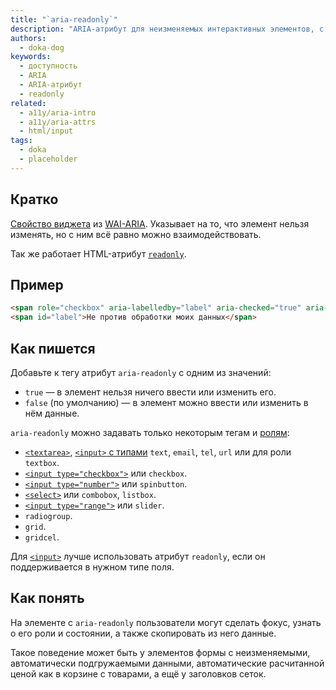 ```yaml
---
title: "`aria-readonly`"
description: "ARIA-атрибут для неизменяемых интерактивных элементов, с которыми можно как-то взаимодействовать."
authors:
  - doka-dog
keywords:
  - доступность
  - ARIA
  - ARIA-атрибут
  - readonly
related:
  - a11y/aria-intro
  - a11y/aria-attrs
  - html/input
tags:
  - doka
  - placeholder
---
```


## Кратко

[Свойство виджета](/aria-attrs/#atributy-vidzhetov) из [WAI-ARIA](/a11y/aria-intro/#specifikaciya). Указывает на то, что элемент нельзя изменять, но с ним всё равно можно взаимодействовать.

Так же работает HTML-атрибут [`readonly`](/html/input/#prochie-atributy).

## Пример

```html
<span role="checkbox" aria-labelledby="label" aria-checked="true" aria-readonly="true"></span>
<span id="label">Не против обработки моих данных</span>
```

## Как пишется

Добавьте к тегу атрибут `aria-readonly` с одним из значений:

- `true` — в элемент нельзя ничего ввести или изменить его.
- `false` (по умолчанию) — в элемент можно ввести или изменить в нём данные.

`aria-readonly` можно задавать только некоторым тегам и [ролям](/a11y/aria-roles/):

- [`<textarea>`](/html/textarea/), [`<input>` с типами](/html/input/#type) `text`, `email`, `tel`, `url` или для роли `textbox`.
- [`<input type="checkbox">`](/html/input/#type) или `checkbox`.
- [`<input type="number">`](/html/input/#type) или `spinbutton`.
- [`<select>`](/html/select/) или `combobox`, `listbox`.
- [`<input type="range">`](/html/input/#type) или `slider`.
- `radiogroup`.
- `grid`.
- `gridcel`.

Для [`<input>`](/html/input/) лучше использовать атрибут `readonly`, если он поддерживается в нужном типе поля.

## Как понять

На элементе с `aria-readonly` пользователи могут сделать фокус, узнать о его роли и состоянии, а также скопировать из него данные.

Такое поведение может быть у элементов формы с неизменяемыми, автоматически подгружаемыми данными, автоматические расчитанной ценой как в корзине с товарами, а ещё у заголовков сеток.
